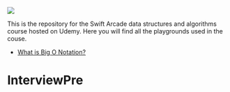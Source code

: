 ![](images/banner.png)

This is the repository for the Swift Arcade data structures and algorithms course hosted on Udemy. Here you will find all the playgrounds used in the couse.


- [What is Big O Notation?](1-BigO/README.md)
# InterviewPre
